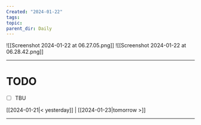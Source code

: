 ```yaml
---
Created: "2024-01-22"
tags: 
topic: 
parent_dir: Daily
---
```

![[Screenshot 2024-01-22 at 06.27.05.png]]
![[Screenshot 2024-01-22 at 06.28.42.png]]


----
# TODO
- [ ] TBU 
  
[[2024-01-21|< yesterday]] | [[2024-01-23|tomorrow >]]  
  
---  

